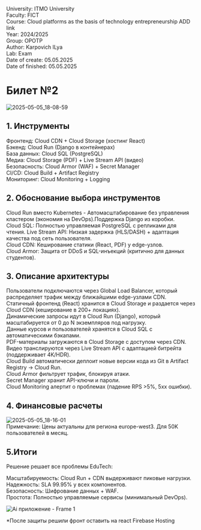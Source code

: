 University: ITMO University  
Faculty: FICT  
Course: Cloud platforms as the basis of technology entrepreneurship ADD link  
Year: 2024/2025  
Group: OPOTP  
Author: Karpovich ILya  
Lab: Exam  
Date of create: 05.05.2025  
Date of finished: 05.05.2025  
  
# Билет №2  
![2025-05-05_18-08-59](https://github.com/user-attachments/assets/c2617e0b-3da0-4545-a225-99944841b709)  
  
## 1. Инструменты  
Фронтенд: Cloud CDN + Cloud Storage (хостинг React)  
Бэкенд: Cloud Run (Django в контейнерах)  
База данных: Cloud SQL (PostgreSQL)  
Медиа: Cloud Storage (PDF) + Live Stream API (видео)  
Безопасность: Cloud Armor (WAF) + Secret Manager  
CI/CD: Cloud Build + Artifact Registry  
Мониторинг: Cloud Monitoring + Logging  
  
## 2. Обоснование выбора инструментов  
Cloud Run вместо Kubernetes - Автомасштабирование без управления кластером (экономия на DevOps).Поддержка Django из коробки.  
Cloud SQL: Полностью управляемая PostgreSQL с репликами для чтения.
Live Stream API: Низкая задержка (HLS/DASH) + адаптация качества под сеть пользователя.  
Cloud CDN: Кеширование статики (React, PDF) у edge-узлов.  
Cloud Armor: Защита от DDoS и SQL-инъекций (критично для данных студентов).  
  
## 3. Описание архитектуры
Пользователи подключаются через Global Load Balancer, который распределяет трафик между ближайшими edge-узлами CDN.  
Статичный фронтенд (React) хранится в Cloud Storage и раздается через Cloud CDN (кеширование в 200+ локациях).  
Динамические запросы идут в Cloud Run (Django), который масштабируется от 0 до N экземпляров под нагрузку.  
Данные курсов и пользователей хранятся в Cloud SQL с автоматическими бэкапами.  
PDF-материалы загружаются в Cloud Storage с доступом через CDN.  
Видео транслируются через Live Stream API с адаптацией битрейта (поддерживает 4K/HDR).  
Cloud Build автоматически деплоит новые версии кода из Git в Artifact Registry → Cloud Run.  
Cloud Armor фильтрует трафик, блокируя атаки.  
Secret Manager хранит API-ключи и пароли.  
Cloud Monitoring алертит о проблемах (падение RPS >5%, 5xx ошибки).  

## 4. Финансовые расчеты
![2025-05-05_18-16-01](https://github.com/user-attachments/assets/34a164c8-8942-4943-8801-475afca267ab)  
Примечание: Цены актуальны для региона europe-west3. Для 50K пользователей в месяц.

## 5.Итоги
Решение решает все проблемы EduTech:  
  
Масштабируемость: Cloud Run + CDN выдерживают пиковые нагрузки.  
Надежность: SLA 99.95% у всех компонентов.  
Безопасность: Шифрование данных + WAF.  
Простота: Полностью управляемые сервисы (минимальный DevOps).  
  
![Ai приложение - Frame 1](https://github.com/user-attachments/assets/70fddeac-a54e-4882-8c01-49a0aeaad0e8)
  
*После защиты решили фронт оставить на react Firebase Hosting
